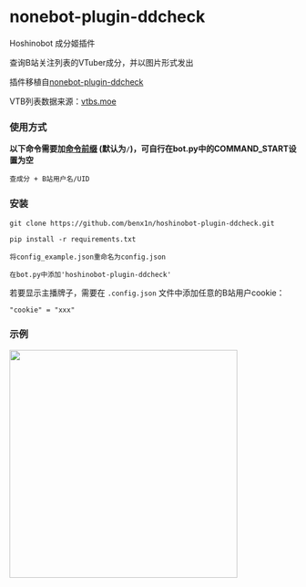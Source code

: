 # nonebot-plugin-ddcheck

Hoshinobot 成分姬插件

查询B站关注列表的VTuber成分，并以图片形式发出

插件移植自[nonebot-plugin-ddcheck](https://github.com/noneplugin/nonebot-plugin-ddcheck)

VTB列表数据来源：[vtbs.moe](https://vtbs.moe/)


### 使用方式

**以下命令需要加[命令前缀](https://v2.nonebot.dev/docs/api/config#Config-command_start) (默认为`/`)，可自行在bot.py中的COMMAND_START设置为空**

```
查成分 + B站用户名/UID
```


### 安装

```
git clone https://github.com/benx1n/hoshinobot-plugin-ddcheck.git

pip install -r requirements.txt

将config_example.json重命名为config.json

在bot.py中添加'hoshinobot-plugin-ddcheck'
```

若要显示主播牌子，需要在 `.config.json` 文件中添加任意的B站用户cookie：

```
"cookie" = "xxx"
```


### 示例

<div align="left">
  <img src="https://s2.loli.net/2022/03/20/Nk3jZJgxforHDsu.png" width="400" />
</div>
